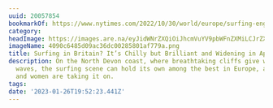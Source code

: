 ```yaml
---
uuid: 20057854
bookmarkOf: https://www.nytimes.com/2022/10/30/world/europe/surfing-england-north-devon.html
category: 
headImage: https://images.are.na/eyJidWNrZXQiOiJhcmVuYV9pbWFnZXMiLCJrZXkiOiIyMDA1Nzg1NC9vcmlnaW5hbF80MDkwYzY0ODVkMDlhYzM2ZGMwMDI4NTgwMWFmNzc5YS5wbmciLCJlZGl0cyI6eyJyZXNpemUiOnsid2lkdGgiOjEyMDAsImhlaWdodCI6MTIwMCwiZml0IjoiaW5zaWRlIiwid2l0aG91dEVubGFyZ2VtZW50Ijp0cnVlfSwid2VicCI6eyJxdWFsaXR5Ijo5MH0sImpwZWciOnsicXVhbGl0eSI6OTB9LCJyb3RhdGUiOm51bGx9fQ==?bc=0
imageName: 4090c6485d09ac36dc00285801af779a.png
title: Surfing in Britain? It’s Chilly but Brilliant and Widening in Appeal.
description: On the North Devon coast, where breathtaking cliffs give way to barreling
  waves, the surfing scene can hold its own among the best in Europe, and more girls
  and women are taking it on.
tags: 
date: '2023-01-26T19:52:23.441Z'
---
```

